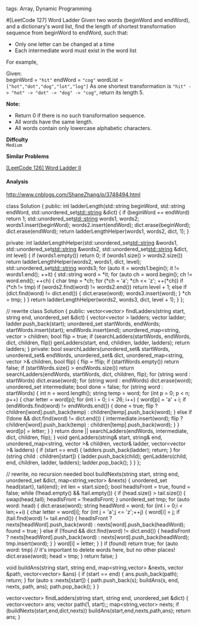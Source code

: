 tags: Array, Dynamic Programming

#[LeetCode 127] Word Ladder
Given two words (beginWord and endWord), and a dictionary's word list, find the length of shortest transformation sequence from beginWord to endWord, such that:

 - Only one letter can be changed at a time
 - Each intermediate word must exist in the word list

For example,

Given:  
beginWord = `"hit"`
endWord = `"cog"`
wordList = `["hot","dot","dog","lot","log"]`
As one shortest transformation is `"hit" -> "hot" -> "dot" -> "dog" -> "cog"`,
return its length 5.

**Note:**

 * Return 0 if there is no such transformation sequence.
 * All words have the same length.
 * All words contain only lowercase alphabetic characters.


**Diffculty**  
`Medium`

**Similar Problems**

[[LeetCode 126] Word Ladder II]()

#### Analysis

http://www.cnblogs.com/ShaneZhang/p/3748494.html

class Solution {
public:
    int ladderLength(std::string beginWord, std::string endWord, std::unordered_set<std::string> &dict) {
        if (beginWord == endWord)
            return 1;
        std::unordered_set<std::string> words1, words2;
        words1.insert(beginWord);
        words2.insert(endWord);
        dict.erase(beginWord);
        dict.erase(endWord);
        return ladderLengthHelper(words1, words2, dict, 1);
    }

private:
    int ladderLengthHelper(std::unordered_set<std::string> &words1, std::unordered_set<std::string> &words2, std::unordered_set<std::string> &dict, int level) {
        if (words1.empty())
            return 0;
        if (words1.size() > words2.size())
            return ladderLengthHelper(words2, words1, dict, level);
        std::unordered_set<std::string> words3;
        for (auto it = words1.begin(); it != words1.end(); ++it) {
            std::string word = *it;
            for (auto ch = word.begin(); ch != word.end(); ++ch) {
                char tmp = *ch;
                for (*ch = 'a'; *ch <= 'z'; ++(*ch))
                    if (*ch != tmp)
                        if (words2.find(word) != words2.end())
                            return level + 1;
                        else if (dict.find(word) != dict.end()) {
                            dict.erase(word);
                            words3.insert(word);
                        }
                *ch = tmp;
            }
        }
        return ladderLengthHelper(words2, words3, dict, level + 1);
    }
};

// rewrite
class Solution {
public:
    vector<vector<string>> findLadders(string start, string end, unordered_set<string> &dict) {
        vector<vector<string> > ladders;
        vector<string> ladder;
        ladder.push_back(start);
        unordered_set<string> startWords, endWords;
        startWords.insert(start);
        endWords.insert(end);
        unordered_map<string, vector<string> > children;
        bool flip = true;
        if (searchLadders(startWords, endWords, dict, children, flip))
            genLadders(start, end, children, ladder, ladders);
        return ladders;
    }
private:
    bool searchLadders(unordered_set<string>& startWords, unordered_set<string>& endWords, 
                 unordered_set<string>& dict, unordered_map<string, vector<string> >& children, bool flip) {
        flip = !flip;
        if (startWords.empty()) return false;
        if (startWords.size() > endWords.size())
            return searchLadders(endWords, startWords, dict, children, flip);
        for (string word : startWords) dict.erase(word);
        for (string word : endWords) dict.erase(word);
        unordered_set<string> intermediate;
        bool done = false;
        for (string word : startWords) {
            int n = word.length();
            string temp = word;
            for (int p = 0; p < n; p++) {
                char letter = word[p];
                for (int i = 0; i < 26; i++) {
                    word[p] = 'a' + i;
                    if (endWords.find(word) != endWords.end()) {
                        done = true;
                        flip ? children[word].push_back(temp) : children[temp].push_back(word);
                    }
                    else if (!done && dict.find(word) != dict.end()) {
                        intermediate.insert(word);
                        flip ? children[word].push_back(temp) : children[temp].push_back(word);
                    }
                }   
                word[p] = letter;
            }
        }
        return done || searchLadders(endWords, intermediate, dict, children, flip);
    }
    void genLadders(string& start, string& end, unordered_map<string, vector<string> >& children, 
                    vector<string>& ladder, vector<vector<string> >& ladders) {
        if (start == end) {
            ladders.push_back(ladder);
            return;
        }
        for (string child : children[start]) {
            ladder.push_back(child);
            genLadders(child, end, children, ladder, ladders);
            ladder.pop_back();
        }
    }
};

// rewrite, no recursion needed
bool buildNexts(string start, string end, unordered_set<string> &dict, map<string,vector<string>> &nexts) {
    unordered_set<string> head{start}, tail{end};
    int len = start.size();
    bool headIsFront = true, found = false;
    while (!head.empty() && !tail.empty()) {
        if (head.size() > tail.size()) {
            swap(head,tail);
            headIsFront = !headIsFront;
        }
        unordered_set<string> tmp;
        for (auto word: head) {
            dict.erase(word);
            string headWord = word;
            for (int i = 0;i < len;++i) {
                char letter = word[i];
                for (int j = 'a';j <= 'z';++j) {
                    word[i] = j;
                    if (tail.find(word) != tail.end()) {
                        headIsFront ? nexts[headWord].push_back(word) : nexts[word].push_back(headWord);
                        found = true;
                    } else if (!found && dict.find(word) != dict.end()) {
                        headIsFront ? nexts[headWord].push_back(word) : nexts[word].push_back(headWord);
                        tmp.insert(word);
                    }
                }
                word[i] = letter;
            }
        }
        if (found) return true;
        for (auto word: tmp) // it's important to delete words here, but no other places!
            dict.erase(word);
        head = tmp;
    }
    return false;
}

void buildAns(string start, string end, map<string,vector<string>> &nexts, vector<string> &path, vector<vector<string>> &ans) {
    if (start == end) {
        ans.push_back(path);
        return;
    }
    for (auto s :nexts[start]) {
        path.push_back(s);
        buildAns(s, end, nexts, path, ans);
        path.pop_back();
    }
}

vector<vector<string>> findLadders(string start, string end, unordered_set<string> &dict) {
    vector<vector<string>> ans;
    vector<string> path(1, start);;
    map<string,vector<string>> nexts;
    if (buildNexts(start,end,dict,nexts))
        buildAns(start,end,nexts,path,ans);
    return ans;
}